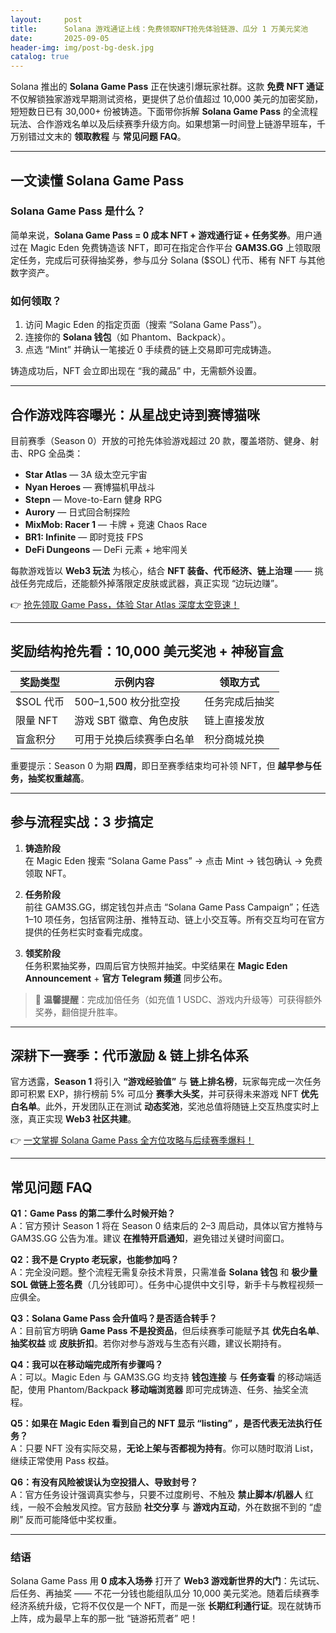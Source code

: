 ```yaml
---
layout:     post
title:      Solana 游戏通证上线：免费领取NFT抢先体验链游、瓜分 1 万美元奖池
date:       2025-09-05
header-img: img/post-bg-desk.jpg
catalog: true
---
```


Solana 推出的 **Solana Game Pass** 正在快速引爆玩家社群。这款 **免费 NFT 通证** 不仅解锁独家游戏早期测试资格，更提供了总价值超过 10,000 美元的加密奖励，短短数日已有 30,000+ 份被铸造。下面带你拆解 **Solana Game Pass** 的全流程玩法、合作游戏名单以及后续赛季升级方向。如果想第一时间登上链游早班车，千万别错过文末的 **领取教程** 与 **常见问题 FAQ**。

---

## 一文读懂 Solana Game Pass

### Solana Game Pass 是什么？

简单来说，**Solana Game Pass = 0 成本 NFT + 游戏通行证 + 任务奖券**。用户通过在 Magic Eden 免费铸造该 NFT，即可在指定合作平台 **GAM3S.GG** 上领取限定任务，完成后可获得抽奖券，参与瓜分 Solana ($SOL) 代币、稀有 NFT 与其他数字资产。

### 如何领取？

1. 访问 Magic Eden 的指定页面（搜索 “Solana Game Pass”）。  
2. 连接你的 **Solana 钱包**（如 Phantom、Backpack）。  
3. 点选 “Mint” 并确认一笔接近 0 手续费的链上交易即可完成铸造。  

铸造成功后，NFT 会立即出现在 “我的藏品” 中，无需额外设置。

---

## 合作游戏阵容曝光：从星战史诗到赛博猫咪

目前赛季（Season 0）开放的可抢先体验游戏超过 20 款，覆盖塔防、健身、射击、RPG 全品类：

- **Star Atlas** — 3A 级太空元宇宙  
- **Nyan Heroes** — 赛博猫机甲战斗  
- **Stepn** — Move-to-Earn 健身 RPG  
- **Aurory** — 日式回合制探险  
- **MixMob: Racer 1** — 卡牌 + 竞速 Chaos Race  
- **BR1: Infinite** — 即时竞技 FPS  
- **DeFi Dungeons** — DeFi 元素 + 地牢闯关  

每款游戏皆以 **Web3 玩法** 为核心，结合 **NFT 装备、代币经济、链上治理** —— 挑战任务完成后，还能额外掉落限定皮肤或武器，真正实现 “边玩边赚”。

👉 [抢先领取 Game Pass，体验 Star Atlas 深度太空竞速！](https://okxdog.com/)

---

## 奖励结构抢先看：10,000 美元奖池 + 神秘盲盒

| 奖励类型      | 示例内容                         | 领取方式       |
|---------------|----------------------------------|----------------|
| $SOL 代币     | 500–1,500 枚分批空投             | 任务完成后抽奖 |
| 限量 NFT      | 游戏 SBT 徽章、角色皮肤         | 链上直接发放   |
| 盲盒积分      | 可用于兑换后续赛季白名单         | 积分商城兑换   |

重要提示：Season 0 为期 **四周**，即日至赛季结束均可补领 NFT，但 **越早参与任务，抽奖权重越高**。

---

## 参与流程实战：3 步搞定

1. **铸造阶段**  
   在 Magic Eden 搜索 “Solana Game Pass” → 点击 Mint → 钱包确认 → 免费领取 NFT。  

2. **任务阶段**  
   前往 GAM3S.GG，绑定钱包并点击 “Solana Game Pass Campaign”；任选 1–10 项任务，包括官网注册、推特互动、链上小交互等。所有交互均可在官方提供的任务栏实时查看完成度。  

3. **领奖阶段**  
   任务积累抽奖券，四周后官方快照并抽奖。中奖结果在 **Magic Eden Announcement** + **官方 Telegram 频道** 同步公布。  

> 🔔 **温馨提醒**：完成加倍任务（如充值 1 USDC、游戏内升级等）可获得额外奖券，翻倍提升胜率。

---

## 深耕下一赛季：代币激励 & 链上排名体系

官方透露，**Season 1** 将引入 **“游戏经验值”** 与 **链上排名榜**，玩家每完成一次任务即可积累 EXP，排行榜前 5% 可瓜分 **赛季大头奖**，并可获得未来游戏 NFT **优先白名单**。此外，开发团队正在测试 **动态奖池**，奖池总值将随链上交互热度实时上涨，真正实现 **Web3 社区共建**。  

👉 [一文掌握 Solana Game Pass 全方位攻略与后续赛季爆料！](https://okxdog.com/)

---

## 常见问题 FAQ

**Q1：Game Pass 的第二季什么时候开始？**  
A：官方预计 Season 1 将在 Season 0 结束后的 2–3 周启动，具体以官方推特与 GAM3S.GG 公告为准。建议 **在推特开启通知**，避免错过关键时间窗口。

**Q2：我不是 Crypto 老玩家，也能参加吗？**  
A：完全没问题。整个流程无需复杂技术背景，只需准备 **Solana 钱包** 和 **极少量 SOL 做链上签名费**（几分钱即可）。任务中心提供中文引导，新手卡与教程视频一应俱全。

**Q3：Solana Game Pass 会升值吗？是否适合转手？**  
A：目前官方明确 **Game Pass 不是投资品**，但后续赛季可能赋予其 **优先白名单**、**抽奖权益** 或 **皮肤折扣**。若你对参与游戏与生态有兴趣，建议长期持有。

**Q4：我可以在移动端完成所有步骤吗？**  
A：可以。Magic Eden 与 GAM3S.GG 均支持 **钱包连接** 与 **任务查看** 的移动端适配，使用 Phantom/Backpack **移动端浏览器** 即可完成铸造、任务、抽奖全流程。

**Q5：如果在 Magic Eden 看到自己的 NFT 显示 “listing” ，是否代表无法执行任务？**  
A：只要 NFT 没有实际交易，**无论上架与否都视为持有**。你可以随时取消 List，继续正常使用 Pass 权益。

**Q6：有没有风险被误认为空投猎人、导致封号？**  
A：官方任务设计强调真实参与，只要不过度刷号、不触及 **禁止脚本/机器人** 红线，一般不会触发风控。官方鼓励 **社交分享** 与 **游戏内互动**，外在数据不到的 “虚刷” 反而可能降低中奖权重。

---

### 结语

Solana Game Pass 用 **0 成本入场券** 打开了 **Web3 游戏新世界的大门**：先试玩、后任务、再抽奖 —— 不花一分钱也能组队瓜分 10,000 美元奖池。随着后续赛季经济系统升级，它将不仅仅是一个 NFT，而是一张 **长期红利通行证**。现在就铸币上阵，成为最早上车的那一批 “链游拓荒者” 吧！